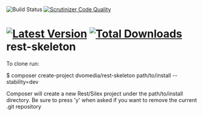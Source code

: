 ![Build Status](https://travis-ci.org/dvomedia/rest-skeleton.svg)
[![Scrutinizer Code Quality](https://scrutinizer-ci.com/g/dvomedia/rest-skeleton/badges/quality-score.png?b=master)](https://scrutinizer-ci.com/g/dvomedia/rest-skeleton/?branch=master)

[![Latest Version](http://img.shields.io/packagist/v/dvomedia/rest-skeleton.svg?style=flat-square)](https://packagist.org/packages/dvomedia/rest-skeleton)
[![Total Downloads](http://img.shields.io/packagist/dt/dvomedia/rest-skeleton.svg?style=flat-square)](https://packagist.org/packages/dvomedia/rest-skeleton)
rest-skeleton
===========

To clone run:

$ composer create-project dvomedia/rest-skeleton path/to/install --stability=dev

Composer will create a new Rest/Silex project under the path/to/install directory. Be sure to press 'y' when asked if you want to remove the current .git repository